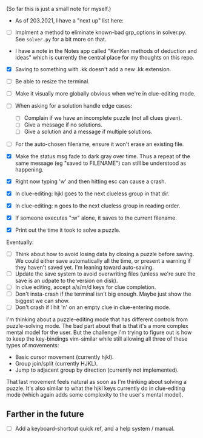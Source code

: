 (So far this is just a small note for myself.)

* As of 203.2021, I have a "next up" list here:
- [ ] Implment a method to eliminate known-bad grp_options in solver.py.
      See `solver.py` for a bit more on that.

* I have a note in the Notes app called "KenKen methods of deduction and ideas"
  which is currently the central place for my thoughts on this repo.

- [x] Saving to something with .kk doesn't add a new .kk extension.
- [ ] Be able to resize the terminal.
- [ ] Make it visually more globally obvious when we're in clue-editing mode.
- [ ] When asking for a solution handle edge cases:
  + [ ] Complain if we have an incomplete puzzle (not all clues given).
  + [ ] Give a message if no solutions.
  + [ ] Give a solution and a message if multiple solutions.
- [ ] For the auto-chosen filename, ensure it won't erase an existing file.
- [x] Make the status msg fade to dark gray over time. Thus a repeat of the same
      message (eg "saved to FILENAME") can still be understood as happening.
- [x] Right now typing 'w' and then hitting esc can cause a crash.

- [x] In clue-editing: hjkl goes to the next clueless group in that dir.
- [x] In clue-editing: n goes to the next clueless group in reading order.
- [x] If someone executes ":w" alone, it saves to the current filename.
- [x] Print out the time it took to solve a puzzle.

Eventually:
- [ ] Think about how to avoid losing data by closing a puzzle before saving.
      We could either save automatically all the time, or present a warning if
      they haven't saved yet. I'm leaning toward auto-saving.
- [ ] Update the save system to avoid overwriting files (unless we're sure the
      save is an udpate to the version on disk).
- [ ] In clue editing, accept a/s/m/d keys for clue completion.
- [ ] Don't insta-crash if the terminal isn't big enough.
      Maybe just show the biggest we can show.
- [ ] Don't crash if I hit 'n' on an empty clue in clue-entering mode.

I'm thinking about a puzzle-editing mode that has different controls from
puzzle-solving mode. The bad part about that is that it's a more complex mental
model for the user. But the challenge I'm trying to figure out is how to keep
the key-bindings vim-similar while still allowing all three of these types of
movements:

* Basic cursor movement (currently hjkl).
* Group join/split (currently HJKL).
* Jump to adjacent group by direction (currently not implemented).

That last movement feels natural as soon as I'm thinking about solving a puzzle.
It's also similar to what the hjkl keys currently do in clue-editing mode (which
again adds some complexity to the user's mental model).

## Farther in the future

- [ ] Add a keyboard-shortcut quick ref, and a help system / manual.
